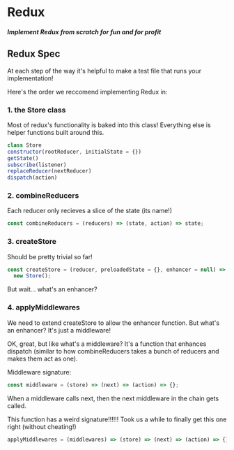# Redux

#### _Implement Redux from scratch for fun and for profit_

## Redux Spec

At each step of the way it's helpful to make a test file that runs your implementation!

Here's the order we reccomend implementing Redux in:

### 1. the Store class

Most of redux's functionality is baked into this class! Everything else is
helper functions built around this.

```javascript
class Store
constructor(rootReducer, initialState = {})
getState()
subscribe(listener)
replaceReducer(nextReducer)
dispatch(action)
```

### 2. combineReducers

Each reducer only recieves a slice of the state (its name!)

```javascript
const combineReducers = (reducers) => (state, action) => state;
```

### 3. createStore

Should be pretty trivial so far!

```javascript
const createStore = (reducer, preloadedState = {}, enhancer = null) =>
  new Store();
```

But wait... what's an enhancer?

### 4. applyMiddlewares

We need to extend createStore to allow the enhancer function. But what's an
enhancer? It's just a middleware!

OK, great, but like what's a middleware? It's a function that enhances dispatch (similar to how
combineReducers takes a bunch of reducers and makes them act as one).

Middleware signature:

```javascript
const middleware = (store) => (next) => (action) => {};
```

When a middleware calls next, then the next middleware in the chain gets called.

This function has a weird signature!!!!!! Took us a while to finally get
this one right (without cheating!)

```javascript
applyMiddlewares = (middlewares) => (store) => (next) => (action) => {};
```
